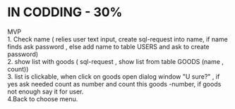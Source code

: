 # IN CODDING - 30% </br>
MVP 
</br>1. Check name ( relies user text input, create sql-request into name, 
if name finds ask password , else add name to table USERS and ask to create password)
</br>2. show list with goods ( sql-request , show list from table GOODS (name , count))
</br>3. list is clickable, when click on goods open dialog window "U sure?" ,
if yes ask needed count as number and count this goods -number, if goods not enough say it for user.
</br>4.Back to choose menu.
